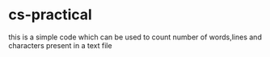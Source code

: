 # cs-practical
this is a simple code which can be used to count number of words,lines and characters present in a text file
